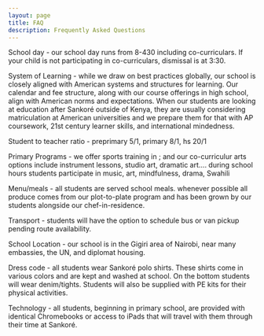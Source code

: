 ```yaml
---
layout: page
title: FAQ
description: Frequently Asked Questions
---
```


School day - our school day runs from 8-430 including co-curriculars. If your child is not participating in co-curriculars, dismissal is at 3:30.

System of Learning - while we draw on best practices globally, our school is closely aligned with American systems and structures for learning. Our calendar and fee structure, along with our course offerings in high school, align with American norms and expectations. When our students are looking at education after Sankoré outside of Kenya, they are usually considering matriculation at American universities and we prepare them for that with AP coursework, 21st century learner skills, and international mindedness.

Student to teacher ratio - preprimary 5/1, primary 8/1, hs 20/1

Primary Programs - we offer sports training in ; and our co-curriculur arts options include instrument lessons, studio art, dramatic art.... during school hours students participate in music, art, mindfulness, drama, Swahili

Menu/meals - all students are served school meals. whenever possible all produce comes from our plot-to-plate program and has been grown by our students alongside our chef-in-residence.

Transport - students will have the option to schedule bus or van pickup pending route availability.

School Location - our school is in the Gigiri area of Nairobi, near many embassies, the UN, and diplomat housing.

Dress code - all students wear Sankoré polo shirts. These shirts come in various colors and are kept and washed at school. On the bottom students will wear denim/tights. Students will also be supplied with PE kits for their physical activities.

Technology - all students, beginning in primary school, are provided with identical Chromebooks or access to iPads that will travel with them through their time at Sankoré.